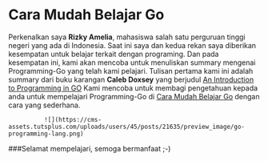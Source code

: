 # Cara Mudah Belajar Go
Perkenalkan saya **Rizky Amelia**, mahasiswa salah satu perguruan tinggi negeri yang ada di Indonesia. 
Saat ini saya dan kedua rekan saya diberikan kesempatan untuk belajar terkait dengan programing.
Dan pada kesempatan ini, kami akan mencoba untuk menuliskan summary mengenai Programming-Go yang telah kami pelajari.
Tulisan pertama kami ini adalah summary dari buku karangan **Caleb Doxsey** yang berjudul [An Introduction to Programming in GO](http://www.golang-book.com/)
Kami mencoba untuk membagi pengetahuan kepada anda untuk mempelajari Programming-Go di [Cara Mudah Belajar Go](https://github.com/RizkyAmelia/Cara-Mudah-Belajar-Go/blob/master/Summary%20Go.md) dengan cara yang sederhana. 

              ![](https://cms-assets.tutsplus.com/uploads/users/45/posts/21635/preview_image/go-programming-lang.png)

###Selamat mempelajari, semoga bermanfaat ;-)
